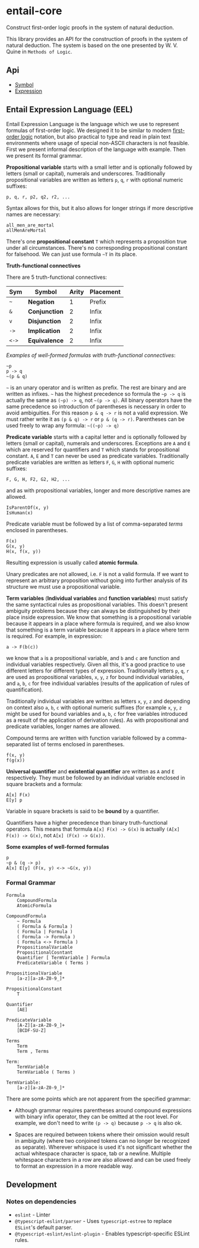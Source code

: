 # entail-core
Construct first-order logic proofs in the system of natural deduction.

This library provides an API for the construction of proofs in the system of natural deduction. 
The system is based on the one presented by W. V. Quine in `Methods of Logic`.

## Api

- [Symbol](https://zbrckovic.github.io/entail-core/abstract-structures/sym)
- [Expression](https://zbrckovic.github.io/entail-core/abstract-structures/expression)

## Entail Expression Language (EEL)

Entail Expression Language is the language which we use to represent formulas of first-order logic. 
We designed it to be similar to modern 
[first-order logic](https://en.wikipedia.org/wiki/First-order_logic) notation, but also practical 
to type and read in plain text environments where usage of special non-ASCII characters is not 
feasible. First we present informal description of the language with example. Then we present its
formal grammar.

**Propositional variable** starts with a small letter and is optionally followed by letters (small 
or capital), numerals and underscores. Traditionally propositional variables are written as letters
`p`, `q`, `r` with optional numeric suffixes:

    p, q, r, p2, q2, r2, ...
   
Syntax allows for this, but it also allows for longer strings if more descriptive names are 
necessary:

    all_men_are_mortal
    allMenAreMortal

There's one **propositional constant** `T` which represents a proposition true under all 
circumstances. There's no corresponding propositional constant for falsehood. We can just use 
formula `~T` in its place.

**Truth-functional connectives**

There are 5 truth-functional connectives:

Sym      | Symbol          | Arity | Placement
---------|-----------------|-------|----------
`~`      | **Negation**    | 1     | Prefix
`&`      | **Conjunction** | 2     | Infix
`v`      | **Disjunction** | 2     | Infix
`->`     | **Implication** | 2     | Infix
`<->`    | **Equivalence** | 2     | Infix

*Examples of well-formed formulas with truth-functional connectives*:
    
    ~p
    p -> q
    ~(p & q)

`~` is an unary operator and is written as prefix. The rest are binary and are written as infixes.
`~` has the highest precedence so formula the `~p -> q` is actually the same as `(~p) -> q`, not 
`~(p -> q)`. All binary operators have the same precedence so introduction of parentheses is 
necessary in order to avoid ambiguities. For this reason `p & q -> r` is not a valid expression. We
must rather write it as `(p & q) -> r` or `p & (q -> r)`. Parentheses can be used freely to wrap any
formula: `~((~p) -> q)`

**Predicate variable** starts with a capital letter and is optionally followed by letters (small 
or capital), numerals and underscores. Exceptions are `A` and `E` which are reserved for quantifiers 
and `T` which stands for propositional constant. `A`, `E` and `T` can never be used as predicate 
variables. Traditionally predicate variables are written as letters `F`, `G`, `H` with optional 
numeric suffixes:

    F, G, H, F2, G2, H2, ...
    
and as with propositional variables, longer and more descriptive names are allowed.
    
    IsParentOf(x, y)
    IsHuman(x)

Predicate variable must be followed by a list of comma-separated *terms* enclosed in parentheses.

    F(x)
    G(x, y)
    H(x, f(x, y))
    
Resulting expression is usually called **atomic formula**.

Unary predicates are not allowed, i.e. `F` is not a valid formula. If we want to represent an 
arbitrary proposition without going into further analysis of its structure we must use a 
propositional variable.
    
**Term variables** (**Individual variables** and **function variables**) must satisfy the same 
syntactical rules as propositional variables. This doesn't present ambiguity problems because they 
can always be distinguished by their place inside expression. We know that something is a 
propositional variable because it appears in a place where formula is required, and we also know 
that something is a term variable because it appears in a place where term is required. For 
example, in expression:
    
    a -> F(b(c))
    
we know that `a` is a propositional variable, and `b` and `c` are function and individual variables
respectively. Given all this, it's a good practice to use different letters for different types of
expression. Traditionally letters `p`, `q`, `r` are used as propositional variables, `x`, `y`, `z` 
for bound individual variables, and `a`, `b`, `c` for free individual variables (results of the 
application of rules of quantification). 

Traditionally individual variables are written as letters `x`, `y`, `z` and depending on context 
also `a`, `b`, `c` with optional numeric suffixes (for example `x`, `y`, `z` might be used for 
bound variables and `a`, `b`, `c` for free variables introduced as a result of the application of
derivation rules). As with propositional and predicate variables, longer names are allowed.

Compound terms are written with function variable followed by a comma-separated list of terms 
enclosed in parentheses.

    f(x, y)
    f(g(x))

**Universal quantifier** and **existential quantifier** are written as `A` and `E` respectively.
They must be followed by an individual variable enclosed in square brackets and a formula:
    
    A[x] F(x)
    E[y] p

Variable in square brackets is said to be **bound** by a quantifier.

Quantifiers have a higher precedence than binary truth-functional operators. This means that 
formula `A[x] F(x) -> G(x)` is actually `(A[x] F(x)) -> G(x)`, not `A[x] (F(x) -> G(x))`.

**Some examples of well-formed formulas**
    
    p
    ~p & (q -> p)
    A[x] E[y] (F(x, y) <-> ~G(x, y))

### Formal Grammar

    Formula
        CompoundFormula
        AtomicFormula

    CompoundFormula
        ~ Formula
        ( Formula & Formula )
        ( Formula | Formula )
        ( Formula -> Formula )
        ( Formula <-> Formula )
        PropositionalVariable
        PropositionalCosntant
        Quantifier [ TermVariable ] Formula
        PredicateVariable ( Terms )

    PropositionalVariable 
        [a-z][a-zA-Z0-9_]*
    
    PropositionalConstant
        T

    Quantifier
        [AE]

    PredicateVariable
        [A-Z][a-zA-Z0-9_]+
        [BCDF-SU-Z]
    
    Terms
        Term
        Term , Terms

    Term: 
        TermVariable
        TermVariable ( Terms )

    TermVariable:
        [a-z][a-zA-Z0-9_]*

There are some points which are not apparent from the specified grammar:
  - Although grammar requires parentheses around compound expressions with binary infix operator, 
    they can be omitted at the root level. For example, we don't need to write `(p -> q)` because 
    `p -> q` is also ok.  

  - Spaces are required between tokens where their omission would result in ambiguity (where two 
    conjoined tokens can no longer be recognized as separate). Wherever whispace is used it's not 
    significant whether the actual whitespace character is space, tab or a newline. Multiple 
    whitespace characters in a row are also allowed and can be used freely to format an expression 
    in a more readable way.

## Development

### Notes on dependencies

- `eslint` - Linter
- `@typescript-eslint/parser` - Uses `typescript-estree` to replace `ESLint`'s default parser.
- `@typescript-eslint/eslint-plugin` - Enables typescript-specific ESLint rules.
